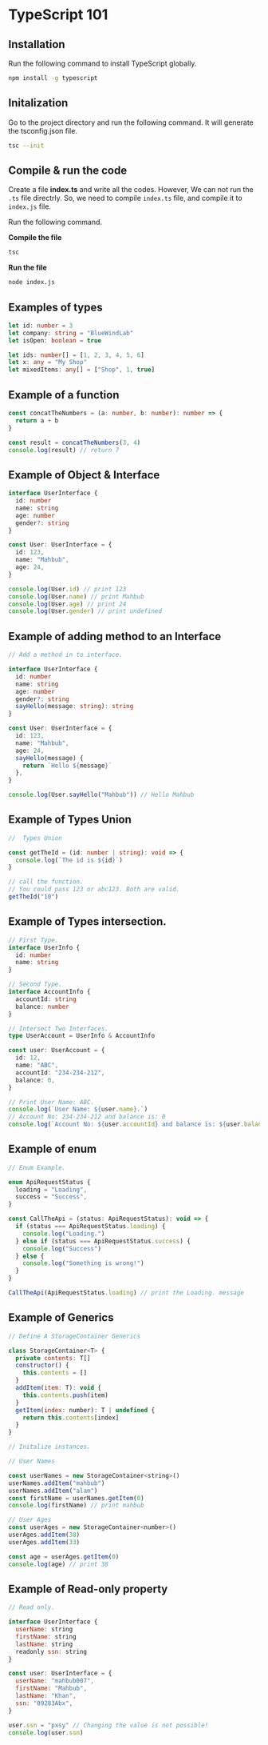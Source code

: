# TypeScript 101

## Installation

Run the following command to install TypeScript globally.

```bash
npm install -g typescript
```

## Initalization

Go to the project directory and run the following command. It will generate the tsconfig.json file.

```bash
tsc --init
```

## Compile & run the code

Create a file **index.ts** and write all the codes. However, We can not run the `.ts` file directrly. So, we need to compile `index.ts` file, and compile it to `index.js` file.

Run the following command.

**Compile the file**

```bash
tsc
```

**Run the file**

```bash
node index.js
```

## Examples of types

```typescript
let id: number = 3
let company: string = "BlueWindLab"
let isOpen: boolean = true

let ids: number[] = [1, 2, 3, 4, 5, 6]
let x: any = "My Shop"
let mixedItems: any[] = ["Shop", 1, true]
```

## Example of a function

```typescript
const concatTheNumbers = (a: number, b: number): number => {
  return a + b
}

const result = concatTheNumbers(3, 4)
console.log(result) // return 7
```

## Example of Object & Interface

```typescript
interface UserInterface {
  id: number
  name: string
  age: number
  gender?: string
}

const User: UserInterface = {
  id: 123,
  name: "Mahbub",
  age: 24,
}

console.log(User.id) // print 123
console.log(User.name) // print Mahbub
console.log(User.age) // print 24
console.log(User.gender) // print undefined
```

## Example of adding method to an Interface

```typescript
// Add a method in to interface.

interface UserInterface {
  id: number
  name: string
  age: number
  gender?: string
  sayHello(message: string): string
}

const User: UserInterface = {
  id: 123,
  name: "Mahbub",
  age: 24,
  sayHello(message) {
    return `Hello ${message}`
  },
}

console.log(User.sayHello("Mahbub")) // Hello Mahbub
```

## Example of Types Union

```typescript
//  Types Union

const getTheId = (id: number | string): void => {
  console.log(`The id is ${id}`)
}

// call the function.
// You could pass 123 or abc123. Both are valid.
getTheId("10")
```

## Example of Types intersection.

```typescript
// First Type.
interface UserInfo {
  id: number
  name: string
}

// Second Type.
interface AccountInfo {
  accountId: string
  balance: number
}

// Intersect Two Interfaces.
type UserAccount = UserInfo & AccountInfo

const user: UserAccount = {
  id: 12,
  name: "ABC",
  accountId: "234-234-212",
  balance: 0,
}

// Print User Name: ABC.
console.log(`User Name: ${user.name}.`)
// Account No: 234-234-212 and balance is: 0
console.log(`Account No: ${user.accountId} and balance is: ${user.balance}`)
```

## Example of enum

```javascript
// Enum Example.

enum ApiRequestStatus {
  loading = "Loading",
  success = "Success",
}

const CallTheApi = (status: ApiRequestStatus): void => {
  if (status === ApiRequestStatus.loading) {
    console.log("Loading.")
  } else if (status === ApiRequestStatus.success) {
    console.log("Success")
  } else {
    console.log("Something is wrong!")
  }
}

CallTheApi(ApiRequestStatus.loading) // print the Loading. message
```

## Example of Generics

```javascript
// Define A StorageContainer Generics

class StorageContainer<T> {
  private contents: T[]
  constructor() {
    this.contents = []
  }
  addItem(item: T): void {
    this.contents.push(item)
  }
  getItem(index: number): T | undefined {
    return this.contents[index]
  }
}

// Initalize instances.

// User Names

const userNames = new StorageContainer<string>()
userNames.addItem("mahbub")
userNames.addItem("alam")
const firstName = userNames.getItem(0)
console.log(firstName) // print mahbub

// User Ages
const userAges = new StorageContainer<number>()
userAges.addItem(38)
userAges.addItem(33)

const age = userAges.getItem(0)
console.log(age) // print 38
```

## Example of Read-only property

```javascript
// Read only.

interface UserInterface {
  userName: string
  firstName: string
  lastName: string
  readonly ssn: string
}

const user: UserInterface = {
  userName: "mahbub007",
  firstName: "Mahbub",
  lastName: "Khan",
  ssn: "09283Abx",
}

user.ssn = "pxsy" // Changing the value is not possible!
console.log(user.ssn)
```
